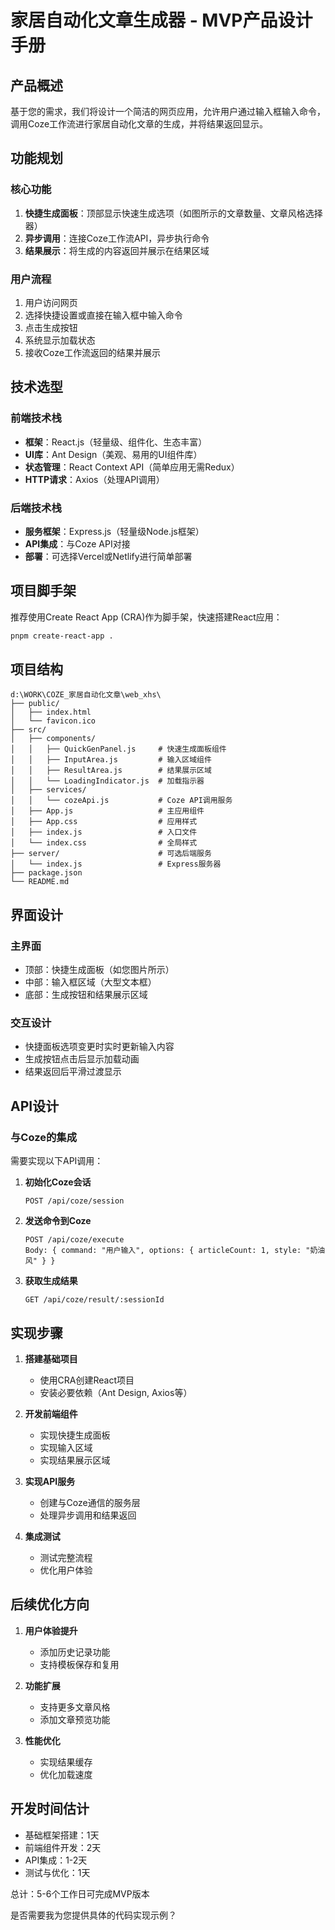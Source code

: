 # 家居自动化文章生成器 - MVP产品设计手册

## 产品概述

基于您的需求，我们将设计一个简洁的网页应用，允许用户通过输入框输入命令，调用Coze工作流进行家居自动化文章的生成，并将结果返回显示。

## 功能规划

### 核心功能
1. **快捷生成面板**：顶部显示快速生成选项（如图所示的文章数量、文章风格选择器）
3. **异步调用**：连接Coze工作流API，异步执行命令
4. **结果展示**：将生成的内容返回并展示在结果区域

### 用户流程
1. 用户访问网页
2. 选择快捷设置或直接在输入框中输入命令
3. 点击生成按钮
4. 系统显示加载状态
5. 接收Coze工作流返回的结果并展示

## 技术选型

### 前端技术栈
- **框架**：React.js（轻量级、组件化、生态丰富）
- **UI库**：Ant Design（美观、易用的UI组件库）
- **状态管理**：React Context API（简单应用无需Redux）
- **HTTP请求**：Axios（处理API调用）

### 后端技术栈
- **服务框架**：Express.js（轻量级Node.js框架）
- **API集成**：与Coze API对接
- **部署**：可选择Vercel或Netlify进行简单部署

## 项目脚手架

推荐使用Create React App (CRA)作为脚手架，快速搭建React应用：

```bash
pnpm create-react-app .
```

## 项目结构

```
d:\WORK\COZE_家居自动化文章\web_xhs\
├── public/
│   ├── index.html
│   └── favicon.ico
├── src/
│   ├── components/
│   │   ├── QuickGenPanel.js     # 快速生成面板组件
│   │   ├── InputArea.js         # 输入区域组件
│   │   ├── ResultArea.js        # 结果展示区域
│   │   └── LoadingIndicator.js  # 加载指示器
│   ├── services/
│   │   └── cozeApi.js           # Coze API调用服务
│   ├── App.js                   # 主应用组件
│   ├── App.css                  # 应用样式
│   ├── index.js                 # 入口文件
│   └── index.css                # 全局样式
├── server/                      # 可选后端服务
│   └── index.js                 # Express服务器
├── package.json
└── README.md
```

## 界面设计

### 主界面
- 顶部：快捷生成面板（如您图片所示）
- 中部：输入框区域（大型文本框）
- 底部：生成按钮和结果展示区域

### 交互设计
- 快捷面板选项变更时实时更新输入内容
- 生成按钮点击后显示加载动画
- 结果返回后平滑过渡显示

## API设计

### 与Coze的集成
需要实现以下API调用：

1. **初始化Coze会话**
   ```
   POST /api/coze/session
   ```

2. **发送命令到Coze**
   ```
   POST /api/coze/execute
   Body: { command: "用户输入", options: { articleCount: 1, style: "奶油风" } }
   ```

3. **获取生成结果**
   ```
   GET /api/coze/result/:sessionId
   ```

## 实现步骤

1. **搭建基础项目**
   - 使用CRA创建React项目
   - 安装必要依赖（Ant Design, Axios等）

2. **开发前端组件**
   - 实现快捷生成面板
   - 实现输入区域
   - 实现结果展示区域

3. **实现API服务**
   - 创建与Coze通信的服务层
   - 处理异步调用和结果返回

4. **集成测试**
   - 测试完整流程
   - 优化用户体验

## 后续优化方向

1. **用户体验提升**
   - 添加历史记录功能
   - 支持模板保存和复用

2. **功能扩展**
   - 支持更多文章风格
   - 添加文章预览功能

3. **性能优化**
   - 实现结果缓存
   - 优化加载速度

## 开发时间估计

- 基础框架搭建：1天
- 前端组件开发：2天
- API集成：1-2天
- 测试与优化：1天

总计：5-6个工作日可完成MVP版本

是否需要我为您提供具体的代码实现示例？